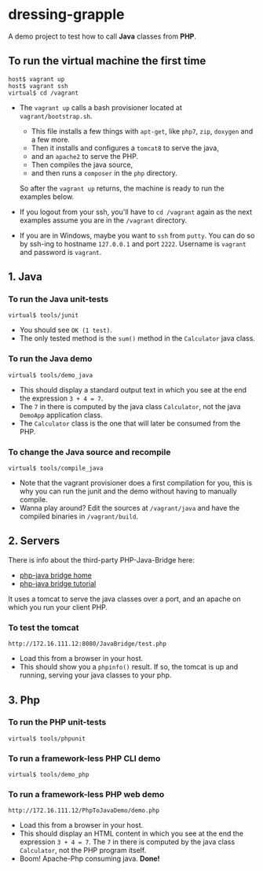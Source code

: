 # dressing-grapple

A demo project to test how to call **Java** classes from **PHP**.

## To run the virtual machine the first time

    host$ vagrant up
    host$ vagrant ssh
    virtual$ cd /vagrant

* The `vagrant up` calls a bash provisioner located at `vagrant/bootstrap.sh`.

  * This file installs a few things with `apt-get`, like `php7`, `zip`, `doxygen` and a few more.
  * Then it installs and configures a `tomcat8` to serve the java,
  * and an `apache2` to serve the PHP.
  * Then compiles the java source,
  * and then runs a `composer` in the `php` directory.
   
  So after the `vagrant up` returns, the machine is ready to run the examples below.

* If you logout from your ssh, you'll have to `cd /vagrant` again as the next examples assume you are in the
`/vagrant` directory.

* If you are in Windows, maybe you want to `ssh` from `putty`. You can do so by ssh-ing to hostname `127.0.0.1`
and port `2222`. Username is `vagrant` and password is `vagrant`.

## 1. Java

### To run the Java unit-tests

    virtual$ tools/junit
    
* You should see `OK (1 test)`.
* The only tested method is the `sum()` method in the `Calculator` java class.
    
### To run the Java demo

    virtual$ tools/demo_java

* This should display a standard output text in which you see at the end the expression `3 + 4 = 7`.
* The `7` in there is computed by the java class `Calculator`, not the java `DemoApp` application class.
* The `Calculator` class is the one that will later be consumed from the PHP.

### To change the Java source and recompile

    virtual$ tools/compile_java
    
* Note that the vagrant provisioner does a first compilation for you, this is why you can run the junit and the demo
without having to manually compile.
* Wanna play around? Edit the sources at `/vagrant/java` and have the compiled binaries in `/vagrant/build`. 

## 2. Servers

There is info about the third-party PHP-Java-Bridge here:

* [php-java bridge home](http://php-java-bridge.sourceforge.net/pjb/index.php)
* [php-java bridge tutorial](http://renidev.javabolivia.com/2009/03/26/como-instalar-phpjavabride-hola-mundo-php-java-bridge/)

It uses a tomcat to serve the java classes over a port, and an apache on which you run your client PHP. 

### To test the tomcat

    http://172.16.111.12:8080/JavaBridge/test.php
    
* Load this from a browser in your host.
* This should show you a `phpinfo()` result. If so, the tomcat is up and running, serving your java classes to your php.
    
## 3. Php

### To run the PHP unit-tests

    virtual$ tools/phpunit

### To run a framework-less PHP CLI demo

    virtual$ tools/demo_php

### To run a framework-less PHP web demo

    http://172.16.111.12/PhpToJavaDemo/demo.php
    
* Load this from a browser in your host.
* This should display an HTML content in which you see at the end the expression `3 + 4 = 7`. The `7` in there is
computed by the java class `Calculator`, not the PHP program itself.
* Boom! Apache-Php consuming java. **Done!**
